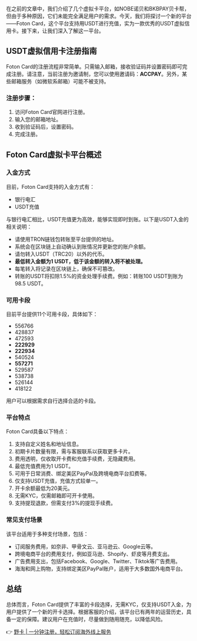 在之前的文章中，我们介绍了几个虚拟卡平台，如NOBE诺贝和BKBPAY贝卡帮，但由于多种原因，它们未能完全满足用户的需求。今天，我们将探讨一个新的平台——Foton Card，这个平台支持用USDT进行充值，实为一款优秀的USDT虚拟信用卡。接下来，让我们深入了解这一平台。

## USDT虚拟信用卡注册指南

Foton Card的注册流程非常简单。只需输入邮箱，接收验证码并设置密码即可完成注册。请注意，当前注册为邀请制，您可以使用邀请码：**ACCPAY**。另外，某些邮箱服务（如微软系邮箱）可能不被支持。

### 注册步骤：
1. 访问Foton Card官网进行注册。
2. 输入您的邮箱地址。
3. 收到验证码后，设置密码。
4. 完成注册。

## Foton Card虚拟卡平台概述

### 入金方式

目前，Foton Card支持的入金方式有：
- 银行电汇
- USDT充值

与银行电汇相比，USDT充值更为高效，能够实现即时到账。以下是USDT入金的相关说明：

- 请使用TRON链钱包转账至平台提供的地址。
- 系统会在区块链上自动确认到账情况并更新您的账户余额。
- 请勿转入USDT（TRC20）以外的代币。
- **最低转入金额为1 USDT，低于该金额的转入将不被处理。**
- 每笔转入将记录在区块链上，确保不可篡改。
- 转账的USDT将扣除1.5%的资金处理手续费。例如：转账100 USDT到账为98.5 USDT。

### 可用卡段

目前平台提供11个可用卡段，具体如下：
- 556766
- 428837
- 472593
- **222929**
- **222934**
- 540524
- **557271**
- 529587
- 538738
- 526144
- 418122

用户可以根据需求自行选择合适的卡段。

### 平台特点

Foton Card具备以下特点：
1. 支持自定义姓名和地址信息。
2. 初期卡片数量有限，需与客服联系以获取更多卡片。
3. 费用透明，仅收取开卡费和充值手续费，无隐藏费用。
4. 最低充值费用为1 USDT。
5. 可用于日常消费、绑定美区PayPal及跨境电商平台扣费等。
6. 仅支持USDT充值，充值方式较单一。
7. 开卡余额最低为20美元。
8. 无需KYC，仅需邮箱即可开卡使用。
9. 支持提现退款，但需支付3%的提现手续费。

### 常见支付场景

该平台适用于多种支付场景，包括：
- 订阅服务费用，如奈非、甲骨文云、亚马逊云、Google云等。
- 跨境电商平台的费用支付，例如亚马逊、Shopify、虾皮等月费支出。
- 广告费用支出，包括Facebook、Google、Twitter、Tiktok等广告费用。
- 海淘和网上购物，支持绑定美区PayPal账户，适用于大多数国外电商平台。

## 总结

总体而言，Foton Card提供了丰富的卡段选择，无需KYC，仅支持USDT入金，为用户提供了一个新的开卡选择。根据客服的介绍，该平台已有两年的运营历史，具备一定的保障。建议用户在充值时，尽量做到随用随充，以降低风险。

👉 [野卡 | 一分钟注册，轻松订阅海外线上服务](https://bit.ly/bewildcard)